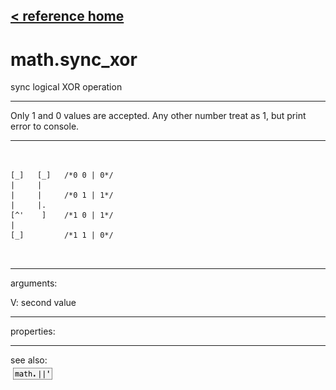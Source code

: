 [< reference home](ceammc_lib.html)
---

# math.sync_xor


sync logical XOR operation

---

Only 1 and 0 values are accepted. Any other number treat as 1, but print error to
            console.
<br>


---


```


[_]   [_]   /*0 0 | 0*/
|     |
|     |     /*0 1 | 1*/
|     |.
[^'    ]    /*1 0 | 1*/
|
[_]         /*1 1 | 0*/

            
```

---
arguments:

V: second value<br>

---
properties:


---
see also:<br>
[![math.||&#39;](img/object_math.||&#39;.png)](math.||'.html)

